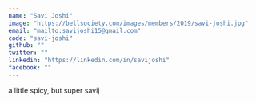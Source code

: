 ```yaml
---
name: "Savi Joshi"
image: "https://bellsociety.com/images/members/2019/savi-joshi.jpg"
email: "mailto:savijoshi15@gmail.com"
code: "savi-joshi"
github: ""
twitter: ""
linkedin: "https://linkedin.com/in/savijoshi"
facebook: ""
---
```

a little spicy, but super savij